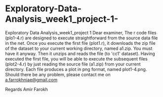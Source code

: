 # Exploratory-Data-Analysis_week1_project-1-
Exploratory Data Analysis_week1_project 1 
Dear examiner, 
The r code files (plo1-4.r) are designed to execute straightforward from the source data file in the net. Once you execute the first file (plot1.r), it downloads the zip file of the dataset to your current working directory, named a1.zip. You must have it anyway. Then it unzips and reads the file (to 'cc1' dataset). Having executed the first file, you will be able to execute the subsequent files (plot2-4.r) by just reading the source file (a1.zip) from your current directory. Each file produces a plot in png format, named plot1-4.png.  Should there be any problem, please contact me on a.farrokhniae@gmail.com 

Regards
Amir Farokh
